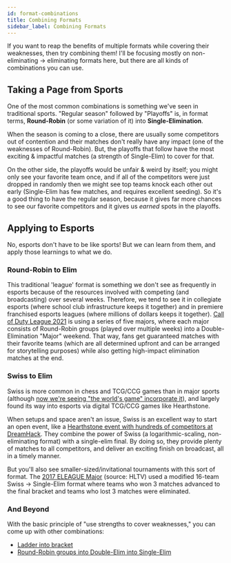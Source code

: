 ```yaml
---
id: format-combinations
title: Combining Formats
sidebar_label: Combining Formats
---
```


If you want to reap the benefits of multiple formats while covering their weaknesses, then try combining them!
I'll be focusing mostly on non-eliminating -> eliminating formats here, but there are all kinds of combinations you can use.

## Taking a Page from Sports

One of the most common combinations is something we've seen in traditional sports.
"Regular season" followed by "Playoffs" is, in format terms, **Round-Robin** (or some variation of it) into **Single-Elimination**.

When the season is coming to a close, there are usually some competitors out of contention and their matches don't really have any impact (one of the weaknesses of Round-Robin).
But, the playoffs that follow have the most exciting & impactful matches (a strength of Single-Elim) to cover for that.

On the other side, the playoffs would be unfair & weird by itself; you might only see your favorite team once, and if all of the competitors were just dropped in randomly then we might see top teams knock each other out early (Single-Elim has few matches, and requires excellent seeding).
So it's a good thing to have the regular season, because it gives far more chances to see our favorite  competitors and it gives us *earned* spots in the playoffs.

## Applying to Esports

No, esports don't have to be like sports!
But we can learn from them, and apply those learnings to what we do.

### Round-Robin to Elim

This traditional 'league' format is something we don't see as frequently in esports because of the resources involved with competing (and broadcasting) over several weeks.
Therefore, we tend to see it in collegiate esports (where school club infrastructure keeps it together) and in premiere franchised esports leagues (where millions of dollars keeps it together).
[Call of Duty League 2021](https://callofdutyleague.com/en-us/news/2021-call-of-duty-league-season-structure-details) is using a series of five majors, where each major consists of Round-Robin groups (played over multiple weeks) into a Double-Elimination "Major" weekend.
That way, fans get guaranteed matches with their favorite teams (which are all determined upfront and can be arranged for storytelling purposes) while also getting high-impact elimination matches at the end.

### Swiss to Elim

Swiss is more common in chess and TCG/CCG games than in major sports (although [now we're seeing "the world's game" incorporate it](https://soccer.nbcsports.com/2020/12/01/champions-league-swiss-system-details/)), and largely found its way into esports via digital TCG/CCG games like Hearthstone.

When setups and space aren't an issue, Swiss is an excellent way to start an open event, like a [Hearthstone event with hundreds of competitors at DreamHack](https://playhearthstone.com/en-us/esports/tournament/hct-dreamhack-atlanta-2018/).
They combine the power of Swiss (a logarithmic-scaling, non-eliminating format) with a single-elim final.
By doing so, they provide plenty of matches to all competitors, and deliver an exciting finish on broadcast, all in a timely manner.

But you'll also see smaller-sized/invitational tournaments with this sort of format.
The [2017 ELEAGUE Major](http://static.hltv.org/images/galleries/1693-full/1483656015.2685.jpeg) (source: HLTV) used a modified 16-team Swiss -> Single-Elim format where teams who won 3 matches advanced to the final bracket and teams who lost 3 matches were eliminated.

### And Beyond

With the basic principle of "use strengths to cover weaknesses," you can come up with other combinations:

* [Ladder into bracket](https://smash.gg/tournament/training-mode-tournaments-21/details)
* [Round-Robin groups into Double-Elim into Single-Elim](https://esports.rocketleague.com/news/announcing-the-rlcs-x-spring-split/)
